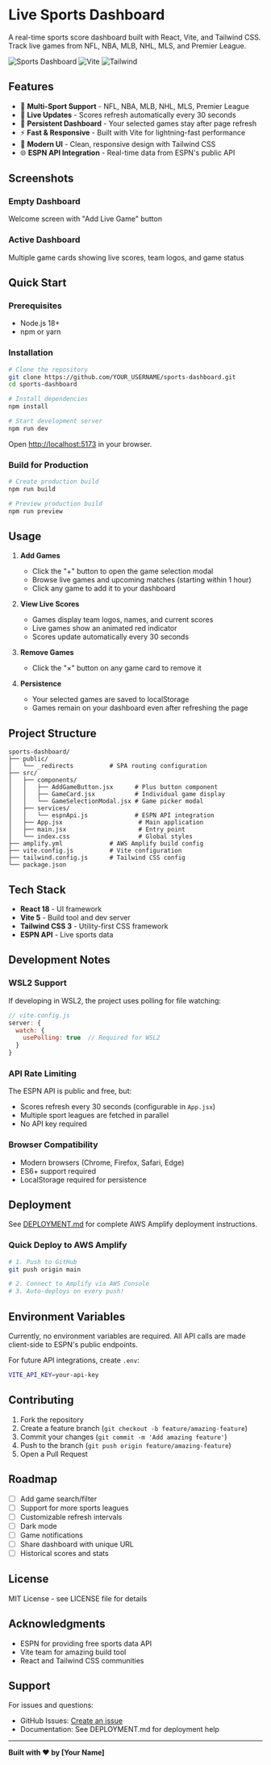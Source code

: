 # Live Sports Dashboard

A real-time sports score dashboard built with React, Vite, and Tailwind CSS. Track live games from NFL, NBA, MLB, NHL, MLS, and Premier League.

![Sports Dashboard](https://img.shields.io/badge/React-18.3-blue) ![Vite](https://img.shields.io/badge/Vite-5.4-purple) ![Tailwind](https://img.shields.io/badge/Tailwind-3.4-cyan)

## Features

- 🏈 **Multi-Sport Support** - NFL, NBA, MLB, NHL, MLS, Premier League
- 🔴 **Live Updates** - Scores refresh automatically every 30 seconds
- 💾 **Persistent Dashboard** - Your selected games stay after page refresh
- ⚡ **Fast & Responsive** - Built with Vite for lightning-fast performance
- 🎨 **Modern UI** - Clean, responsive design with Tailwind CSS
- 🌐 **ESPN API Integration** - Real-time data from ESPN's public API

## Screenshots

### Empty Dashboard
Welcome screen with "Add Live Game" button

### Active Dashboard
Multiple game cards showing live scores, team logos, and game status

## Quick Start

### Prerequisites

- Node.js 18+
- npm or yarn

### Installation

```bash
# Clone the repository
git clone https://github.com/YOUR_USERNAME/sports-dashboard.git
cd sports-dashboard

# Install dependencies
npm install

# Start development server
npm run dev
```

Open [http://localhost:5173](http://localhost:5173) in your browser.

### Build for Production

```bash
# Create production build
npm run build

# Preview production build
npm run preview
```

## Usage

1. **Add Games**
   - Click the "+" button to open the game selection modal
   - Browse live games and upcoming matches (starting within 1 hour)
   - Click any game to add it to your dashboard

2. **View Live Scores**
   - Games display team logos, names, and current scores
   - Live games show an animated red indicator
   - Scores update automatically every 30 seconds

3. **Remove Games**
   - Click the "×" button on any game card to remove it

4. **Persistence**
   - Your selected games are saved to localStorage
   - Games remain on your dashboard even after refreshing the page

## Project Structure

```
sports-dashboard/
├── public/
│   └── _redirects          # SPA routing configuration
├── src/
│   ├── components/
│   │   ├── AddGameButton.jsx      # Plus button component
│   │   ├── GameCard.jsx           # Individual game display
│   │   └── GameSelectionModal.jsx # Game picker modal
│   ├── services/
│   │   └── espnApi.js             # ESPN API integration
│   ├── App.jsx                     # Main application
│   ├── main.jsx                    # Entry point
│   └── index.css                   # Global styles
├── amplify.yml             # AWS Amplify build config
├── vite.config.js          # Vite configuration
├── tailwind.config.js      # Tailwind CSS config
└── package.json
```

## Tech Stack

- **React 18** - UI framework
- **Vite 5** - Build tool and dev server
- **Tailwind CSS 3** - Utility-first CSS framework
- **ESPN API** - Live sports data

## Development Notes

### WSL2 Support

If developing in WSL2, the project uses polling for file watching:

```javascript
// vite.config.js
server: {
  watch: {
    usePolling: true  // Required for WSL2
  }
}
```

### API Rate Limiting

The ESPN API is public and free, but:
- Scores refresh every 30 seconds (configurable in `App.jsx`)
- Multiple sport leagues are fetched in parallel
- No API key required

### Browser Compatibility

- Modern browsers (Chrome, Firefox, Safari, Edge)
- ES6+ support required
- LocalStorage required for persistence

## Deployment

See [DEPLOYMENT.md](./DEPLOYMENT.md) for complete AWS Amplify deployment instructions.

### Quick Deploy to AWS Amplify

```bash
# 1. Push to GitHub
git push origin main

# 2. Connect to Amplify via AWS Console
# 3. Auto-deploys on every push!
```

## Environment Variables

Currently, no environment variables are required. All API calls are made client-side to ESPN's public endpoints.

For future API integrations, create `.env`:

```bash
VITE_API_KEY=your-api-key
```

## Contributing

1. Fork the repository
2. Create a feature branch (`git checkout -b feature/amazing-feature`)
3. Commit your changes (`git commit -m 'Add amazing feature'`)
4. Push to the branch (`git push origin feature/amazing-feature`)
5. Open a Pull Request

## Roadmap

- [ ] Add game search/filter
- [ ] Support for more sports leagues
- [ ] Customizable refresh intervals
- [ ] Dark mode
- [ ] Game notifications
- [ ] Share dashboard with unique URL
- [ ] Historical scores and stats

## License

MIT License - see LICENSE file for details

## Acknowledgments

- ESPN for providing free sports data API
- Vite team for amazing build tool
- React and Tailwind CSS communities

## Support

For issues and questions:
- GitHub Issues: [Create an issue](https://github.com/YOUR_USERNAME/sports-dashboard/issues)
- Documentation: See DEPLOYMENT.md for deployment help

---

**Built with ❤️ by [Your Name]**
